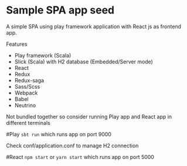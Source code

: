 # Sample SPA app seed

A simple SPA using play framework application with React js as frontend app.

Features

- Play framework (Scala)
- Slick (Scala) with H2 database (Embedded/Server mode)
- React
- Redux
- Redux-saga
- Sass/Scss
- Webpack
- Babel
- Neutrino



Not bundled together so consider running Play app and React app in different terminals

#Play
`sbt run` which runs app on port 9000

Check conf/application.conf to manage H2 connection

#React
`npm start` or `yarn start`  which runs app on port 5000


